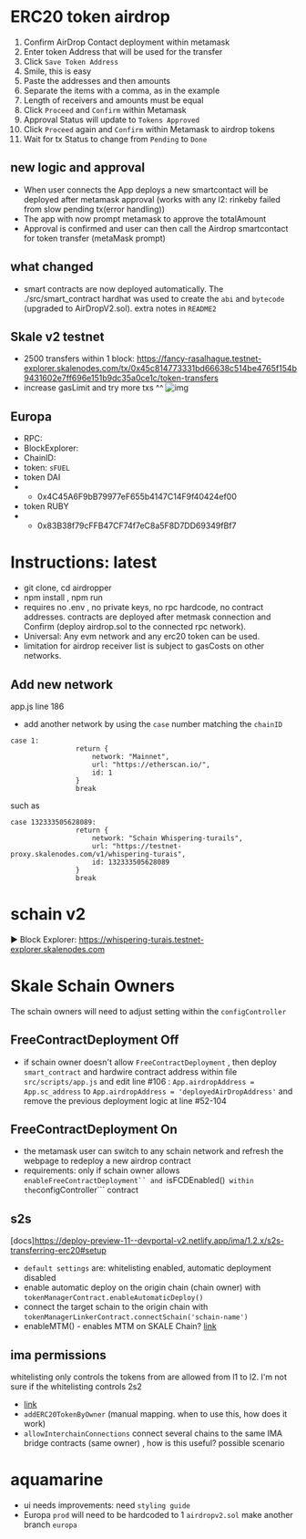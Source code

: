 # ERC20 token airdrop
1. Confirm AirDrop Contact deployment within metamask
2. Enter token Address that will be used for the transfer
3. Click ```Save Token Address```
4. Smile, this is easy
5. Paste the addresses and then amounts
6. Separate the items with a comma, as in the example
7. Length of receivers and amounts must be equal
8. Click ```Proceed``` and ```Confirm``` within Metamask
9. Approval Status will update to ```Tokens Approved```
10. Click ```Proceed``` again and ```Confirm``` within Metamask to airdrop tokens
11. Wait for tx Status to change from ```Pending``` to ```Done```

## new logic and approval
- When user connects the App deploys a new smartcontact will be deployed after metamask approval (works with any l2: rinkeby failed from slow pending tx(error handling))
- The app with now prompt metamask to approve the totalAmount 
- Approval is confirmed and user can then call the Airdrop smartcontact for token transfer (metaMask prompt)
## what changed
- smart contracts are now deployed automatically. The ./src/smart_contract hardhat was used to create the ```abi``` and ```bytecode``` (upgraded to AirDropV2.sol). extra notes in ```README2```
## Skale v2 testnet
- 2500 transfers within 1 block: https://fancy-rasalhague.testnet-explorer.skalenodes.com/tx/0x45c814773331bd66638c514be4765f154b9431602e7ff696e151b9dc35a0ce1c/token-transfers
- increase gasLimit and try more txs ^^
![img](https://raw.githubusercontent.com/RubyAquaMarine/Easy_Airdrop_dApp/master/img/limitAt5100.png)


## Europa 
- RPC: 
- BlockExplorer: 
- ChainID: 
- token: ```sFUEL```
- token DAI 
- - 0x4C45A6F9bB79977eF655b4147C14F9f40424ef00
- token RUBY
- - 0x83B38f79cFFB47CF74f7eC8a5F8D7DD69349fBf7

# Instructions: latest
- git clone, cd airdropper
- npm install , npm run 
- requires no .env , no private keys, no rpc hardcode, no contract addresses. contracts are deployed after  metmask connection and Confirm (deploy airdrop.sol to the connected rpc network).
- Universal: Any evm network and any erc20 token can be used.
- limitation for airdrop receiver list is subject to gasCosts on other networks.

## Add new network
app.js line 186
- add another network by using the ```case``` number matching the  ```chainID```
```
case 1:
                return {
                    network: "Mainnet",
                    url: "https://etherscan.io/",
                    id: 1
                }
                break
```
such as 
```
case 132333505628089:
                return {
                    network: "Schain Whispering-turails",
                    url: "https://testnet-proxy.skalenodes.com/v1/whispering-turais",
                    id: 132333505628089
                }
                break
```


# schain v2
► Block Explorer:
https://whispering-turais.testnet-explorer.skalenodes.com


# Skale Schain Owners
The schain owners will need to adjust setting within the ```configController```
## FreeContractDeployment Off
- if schain owner doesn't allow ```FreeContractDeployment``` , then deploy ```smart_contract``` and hardwire contract address within file ```src/scripts/app.js``` and edit line #106 : ```App.airdropAddress = App.sc_address``` to ```App.airdropAddress = 'deployedAirDropAddress'``` and remove the previous deployment logic at line #52-104

## FreeContractDeployment On
- the metamask user can switch to any schain network and refresh the webpage to redeploy a new airdrop contract
- requirements: only if schain owner allows ```enableFreeContractDeployment`` and ```isFCDEnabled()```  within the ```configController``` contract

## s2s
[docs]https://deploy-preview-11--devportal-v2.netlify.app/ima/1.2.x/s2s-transferring-erc20#setup  

- ```default settings``` are: whitelisting enabled, automatic deployment disabled
- enable automatic deploy on the origin chain (chain owner) with ```tokenManagerContract.enableAutomaticDeploy()```
- connect the target schain to the origin chain with ```tokenManagerLinkerContract.connectSchain('schain-name')```
- enableMTM() - enables MTM on SKALE Chain? [link](https://github.com/skalenetwork/docs.skale.network/blob/1b80628012e8612fe15096e0aaf5b26d0ba5bcf4/components/develop/modules/ROOT/pages/skale-chain-access-control.adoc)
## ima permissions
whitelisting only controls the tokens from are allowed from l1 to l2. I'm not sure if the whitelisting controls 2s2  
- [link](https://deploy-preview-11--devportal-v2.netlify.app/ima/1.2.x/access-control#_owner_ima_mainnet_permissions)
- ```addERC20TokenByOwner``` (manual mapping. when to use this, how does it work)
- ```allowInterchainConnections``` connect several chains to the same IMA bridge contracts (same owner) , how is this useful? possible scenario

# aquamarine
- ui needs improvements: need ```styling guide```
- Europa ```prod``` will need to be hardcoded to 1 ```airdropv2.sol``` make another branch ```europa```




